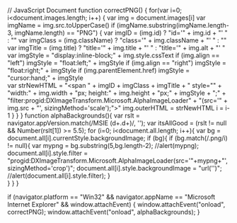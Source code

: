 ﻿// JavaScript Document
function correctPNG()
   {
   for(var i=0; i<document.images.length; i++)
      {
     var img = document.images[i]
     var imgName = img.src.toUpperCase()
     if (imgName.substring(imgName.length-3, imgName.length) == "PNG")
        {
       var imgID = (img.id) ? "id='" + img.id + "' " : ""
       var imgClass = (img.className) ? "class='" + img.className + "' " : ""
       var imgTitle = (img.title) ? "title='" + img.title + "' " : "title='" + img.alt + "' "
       var imgStyle = "display:inline-block;" + img.style.cssText
       if (img.align == "left") imgStyle = "float:left;" + imgStyle
       if (img.align == "right") imgStyle = "float:right;" + imgStyle
       if (img.parentElement.href) imgStyle = "cursor:hand;" + imgStyle     
       var strNewHTML = "<span " + imgID + imgClass + imgTitle
       + " style=\"" + "width:" + img.width + "px; height:" + img.height + "px;" + imgStyle + ";"
        + "filter:progid:DXImageTransform.Microsoft.AlphaImageLoader"
       + "(src=\'" + img.src + "\', sizingMethod='scale');\"></span>"
       img.outerHTML = strNewHTML
       i = i-1
        }
      }
   }
function alphaBackgrounds(){
   var rslt = navigator.appVersion.match(/MSIE (d+.d+)/, '');
   var itsAllGood = (rslt != null && Number(rslt[1]) >= 5.5);
   for (i=0; i<document.all.length; i++){
      var bg = document.all[i].currentStyle.backgroundImage;
      if (bg){
         if (bg.match(/.png/i) != null){
            var mypng = bg.substring(5,bg.length-2);
   //alert(mypng);
            document.all[i].style.filter = "progid:DXImageTransform.Microsoft.AlphaImageLoader(src='"+mypng+"', sizingMethod='crop')";
            document.all[i].style.backgroundImage = "url('')";
   //alert(document.all[i].style.filter);
         }                                               
      }
   }
}

if (navigator.platform == "Win32" && navigator.appName == "Microsoft Internet Explorer" && window.attachEvent) {
 window.attachEvent("onload", correctPNG);
 window.attachEvent("onload", alphaBackgrounds);
}



